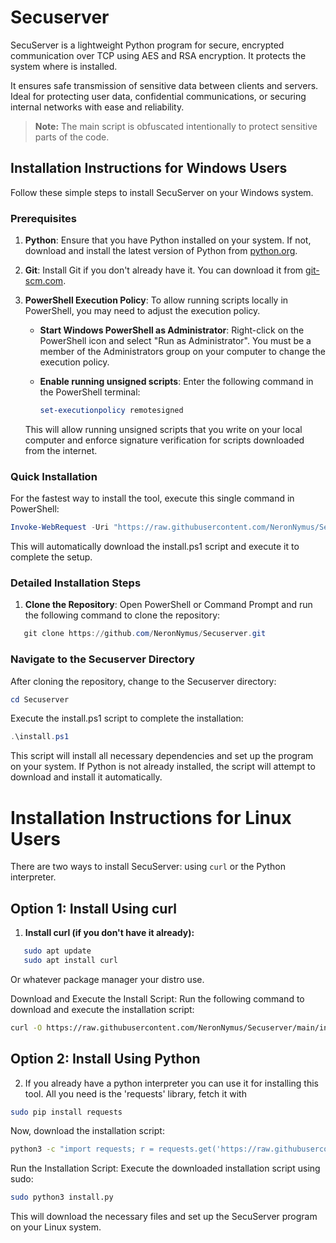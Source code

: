 # Secuserver
SecuServer is a lightweight Python program for secure, encrypted 
communication over TCP using AES and RSA encryption. It protects the system
where is installed.

It ensures safe transmission of sensitive data between clients and servers. 
Ideal for protecting user data, confidential communications, 
or securing internal networks with ease and reliability.

> **Note:** The main script is obfuscated intentionally to protect sensitive parts of the code.

## Installation Instructions for Windows Users

Follow these simple steps to install SecuServer on your Windows system.

### Prerequisites

1. **Python**: Ensure that you have Python installed on your system. If not, download and install the latest version of Python 
from [python.org](https://www.python.org/downloads/).
   
2. **Git**: Install Git if you don't already have it. You can download it from [git-scm.com](https://git-scm.com/).

3. **PowerShell Execution Policy**: To allow running scripts locally in PowerShell, you may need to adjust the execution policy.

    - **Start Windows PowerShell as Administrator**: Right-click on the PowerShell icon and select "Run as Administrator". 
	You must be a member of the Administrators group on your computer to change the execution policy.

    - **Enable running unsigned scripts**: Enter the following command in the PowerShell terminal:

      ```powershell
      set-executionpolicy remotesigned
      ```

    This will allow running unsigned scripts that you write on your local computer and enforce signature verification 
	for scripts downloaded from the internet.

### Quick Installation

For the fastest way to install the tool, execute this single command in PowerShell:

```powershell
Invoke-WebRequest -Uri "https://raw.githubusercontent.com/NeronNymus/Secuserver/main/install.ps1" -OutFile "$env:TEMP\install.ps1"; & "$env:TEMP\install.ps1"
```

This will automatically download the install.ps1 script and execute it to complete the setup.

### Detailed Installation Steps

1. **Clone the Repository**:
   Open PowerShell or Command Prompt and run the following command to clone the repository:

```powershell
   git clone https://github.com/NeronNymus/Secuserver.git
```

### Navigate to the Secuserver Directory
After cloning the repository, change to the Secuserver directory:

```powershell
cd Secuserver
```

Execute the install.ps1 script to complete the installation:

```powershell
.\install.ps1
```

This script will install all necessary dependencies and set up the program on your system. 
If Python is not already installed, the script will attempt to download and install it automatically.

# Installation Instructions for Linux Users

There are two ways to install SecuServer: using `curl` or the Python interpreter.

## Option 1: Install Using curl

1. **Install curl (if you don't have it already):**

```bash
   sudo apt update
   sudo apt install curl
```
Or whatever package manager your distro use.

Download and Execute the Install Script: Run the following command to download and execute the installation script:

 ```bash
curl -O https://raw.githubusercontent.com/NeronNymus/Secuserver/main/install.py && sudo python3 install.py
```


## Option 2: Install Using Python
2. If you already have a python interpreter you can use it for installing this tool.
All you need is the 'requests' library, fetch it with

```bash
sudo pip install requests
```

Now, download the installation script:

```bash
python3 -c "import requests; r = requests.get('https://raw.githubusercontent.com/NeronNymus/Secuserver/main/install.py'); open('install.py', 'wb').write(r.content)"
```

Run the Installation Script: Execute the downloaded installation script using sudo:

```bash
sudo python3 install.py
```

This will download the necessary files and set up the SecuServer program on your Linux system.


